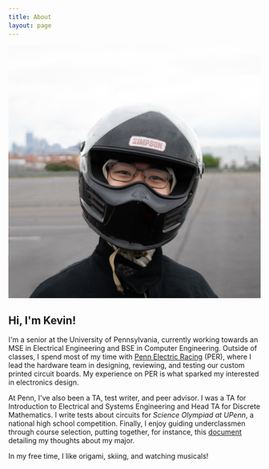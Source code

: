 ```yaml
---
title: About
layout: page
---
```

![Profile Image](/assets/images/helmetPic.jpg)

<h2>Hi, I'm Kevin!</h2>

I'm a senior at the University of Pennsylvania, currently working towards
an MSE in Electrical Engineering and BSE in Computer Engineering.
Outside of classes, I spend most of my time with
[Penn Electric Racing](./Penn-Electric-Racing) (PER),
where I lead the hardware team in designing, reviewing, and testing our
custom printed circuit boards. My experience on PER is what sparked my
interested in electronics design.
<!-- Especially interested in insert specific stuff, fits here -->

At Penn, I've also been a TA, test writer, and peer advisor. I was a TA for
Introduction to Electrical and Systems Engineering and Head TA for Discrete Mathematics.
I write tests about circuits for *Science Olympiad at UPenn*, a national
high school competition. Finally, I enjoy guiding underclassmen through course
selection, putting together, for instance, this
[document](/assets/WhyCMPE.pdf) detailing my thoughts about
my major.

In my free time, I like origami, skiing, and watching musicals!

<!--
<h2>Skills</h2>

<ul class="skill-list">
	<li>PCB Design (Altium)</li>
	<li>FPGA (Verilog)</li>
	<li>SPICE</li>
	<li>Electronics Laboratory Equipment</li>
	<li>Surface Mount Soldering</li>
	<li>Java</li>
	<li>C</li>
	<li>C++</li>
</ul>
-->
